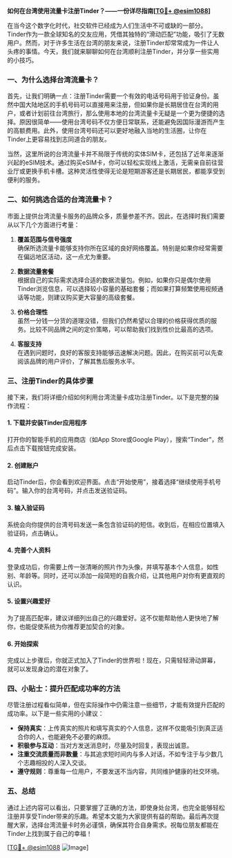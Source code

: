 **如何在台湾使用流量卡注册Tinder？——一份详尽指南[[TG💪+ @esim1088](https://t.me/s/esim1088)]**

在当今这个数字化时代，社交软件已经成为人们生活中不可或缺的一部分。Tinder作为一款全球知名的交友应用，凭借其独特的“滑动匹配”功能，吸引了无数用户。然而，对于许多生活在台湾的朋友来说，注册Tinder却常常成为一件让人头疼的事情。今天，我们就来聊聊如何在台湾顺利注册Tinder，并分享一些实用的小技巧。

### 一、为什么选择台湾流量卡？

首先，让我们明确一点：注册Tinder需要一个有效的电话号码用于验证身份。虽然中国大陆地区的手机号码可以直接用来注册，但如果你是长期居住在台湾的用户，或者计划前往台湾旅行，那么使用本地的台湾流量卡无疑是一个更为便捷的选择。原因很简单——使用台湾号码不仅方便日常联系，还能避免因国际漫游而产生的高额费用。此外，使用台湾号码还可以更好地融入当地的生活圈，让你在Tinder上更容易找到志同道合的朋友。

当然，这里所说的台湾流量卡并不局限于传统的实体SIM卡，还包括了近年来逐渐兴起的eSIM技术。通过购买eSIM卡，你可以轻松实现线上激活，无需亲自前往营业厅或更换手机卡槽。这种灵活性使得无论是短期游客还是长期居民，都能享受到便利的服务。

### 二、如何挑选合适的台湾流量卡？

市面上提供台湾流量卡服务的品牌众多，质量参差不齐。因此，在选择时我们需要从以下几个方面进行考量：

1. **覆盖范围与信号强度**  
   确保所选流量卡能够支持你所在区域的良好网络覆盖。特别是如果你经常需要在偏远地区活动，这一点尤为重要。

2. **数据流量套餐**  
   根据自己的实际需求选择合适的数据流量包。例如，如果你只是偶尔使用Tinder浏览信息，可以选择较小容量的基础套餐；而如果打算频繁使用视频通话等功能，则建议购买更大容量的高级套餐。

3. **价格合理性**  
   虽然一分钱一分货的道理没错，但我们仍然希望以合理的价格获得优质的服务。比较不同品牌之间的定价策略，可以帮助我们找到性价比最高的选项。

4. **客服支持**  
   在遇到问题时，良好的客服支持能够迅速解决问题。因此，在购买前可以先查阅该品牌的用户评价，了解其售后服务水平。

### 三、注册Tinder的具体步骤

接下来，我们将详细介绍如何利用台湾流量卡成功注册Tinder。以下是完整的操作流程：

#### 1. 下载并安装Tinder应用程序
打开你的智能手机的应用商店（如App Store或Google Play），搜索“Tinder”，然后点击下载按钮完成安装。

#### 2. 创建账户
启动Tinder后，你会看到欢迎界面。点击“开始使用”，接着选择“继续使用手机号码”。输入你的台湾号码，并点击发送验证码。

#### 3. 输入验证码
系统会向你提供的台湾号码发送一条包含验证码的短信。收到后，在相应位置填入验证码，点击确认。

#### 4. 完善个人资料
登录成功后，你需要上传一张清晰的照片作为头像，并填写基本个人信息，如性别、年龄等。同时，还可以添加一段简短的自我介绍，让其他用户对你有更直观的认识。

#### 5. 设置兴趣爱好
为了提高匹配率，建议详细列出自己的兴趣爱好。这不仅能帮助他人更快地了解你，也能促使系统为你推荐更加契合的对象。

#### 6. 开始探索
完成以上步骤后，你就正式加入了Tinder的世界啦！现在，只需轻轻滑动屏幕，就可以发现身边的潜在对象了。

### 四、小贴士：提升匹配成功率的方法

尽管注册过程看似简单，但在实际操作中仍需注意一些细节，才能有效提升匹配的成功率。以下是一些实用的小建议：

- **保持真实**：上传真实的照片和填写真实的个人信息，这样不仅能吸引到真正适合你的人，也能避免不必要的麻烦。
- **积极参与互动**：当对方发送消息时，尽量及时回复，表现出诚意。
- **注重交流质量而非数量**：与其追求短时间内与多人对话，不如专注于与少数几个志趣相投的人深入交谈。
- **遵守规则**：尊重每一位用户，不要发送不当内容，共同维护健康的社交环境。

### 五、总结

通过上述内容可以看出，只要掌握了正确的方法，即使身处台湾，也完全能够轻松注册并享受Tinder带来的乐趣。希望本文能为大家提供有益的帮助。最后再次提醒大家，选择台湾流量卡时务必谨慎，确保其符合自身需求。祝每位朋友都能在Tinder上找到属于自己的幸福！

[[TG💪+ @esim1088](https://t.me/s/esim1088) ![Image](https://i.postimg.cc/4NQfJmqS/Snipaste-2025-05-13-00-14-12.png)]